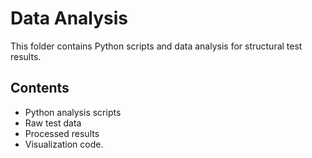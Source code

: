 # Data Analysis

This folder contains Python scripts and data analysis for structural test results.

## Contents
- Python analysis scripts
- Raw test data
- Processed results
- Visualization code.
